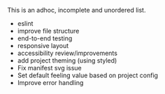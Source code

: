 This is an adhoc, incomplete and unordered list.

- eslint
- improve file structure
- end-to-end testing
- responsive layout
- accessibility review/improvements
- add project theming (using styled)
- Fix manifest svg issue
- Set default feeling value based on project config
- Improve error handling
